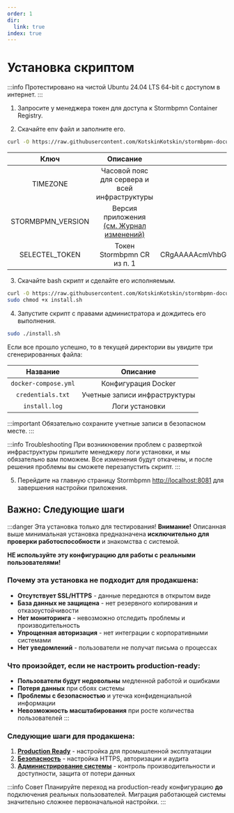 ```yaml
---
order: 1
dir:
  link: true
index: true
---
```


# Установка скриптом

:::info
Протестировано на чистой Ubuntu 24.04 LTS 64-bit с доступом в интернет.
:::

1. Запросите у менеджера токен для доступа к Stormbpmn Container Registry.

2. Скачайте env файл и заполните его.

```bash
curl -O https://raw.githubusercontent.com/KotskinKotskin/stormbpmn-documentation/main/src/install/quickstart/script/install.env
```
|       Ключ        |                             Описание                             |                    Пример                    |
|:-----------------:|:----------------------------------------------------------------:|:--------------------------------------------:|
|     TIMEZONE      |          Часовой пояс для сервера и всей инфраструктуры          |                Europe/Moscow                 |
| STORMBPMN_VERSION | Версия приложения [(см. Журнал изменений)](/Changelog/README.md) |                   6.6.2229                   |
|  SELECTEL_TOKEN   |                    Токен Stormbpmn CR из п. 1                    | CRgAAAAAcmVhbGx5LWxvbmctc3Rvcm1icG1uLXRva2Vu |


3. Скачайте bash скрипт и сделайте его исполняемым.

```bash
curl -O https://raw.githubusercontent.com/KotskinKotskin/stormbpmn-documentation/main/src/install/quickstart/script/install.env
sudo chmod +x install.sh
```

4. Запустите скрипт с правами администратора и дождитесь его выполнения.

```bash
sudo ./install.sh
```

Если все прошло успешно, то в текущей директории вы увидите три сгенерированных файла:

|       Название       |           Описание            |
|:--------------------:|:-----------------------------:|
| `docker-compose.yml` |      Конфигурация Docker      |
|  `credentials.txt`   | Учетные записи инфраструктуры |
|    `install.log`     |        Логи установки         |

:::important
Обязательно сохраните учетные записи в безопасном месте.
:::

:::info Troubleshooting
При возникновении проблем с разверткой инфраструктуры пришлите менеджеру логи установки, и мы обязательно вам поможем.
Все изменения будут откачены, и после решения проблемы вы сможете перезапустить скрипт.
:::

5. Перейдите на главную страницу Stormbpmn [http://localhost:8081](http://localhost:8081) для завершения настройки приложения.

## Важно: Следующие шаги

:::danger Эта установка только для тестирования!
**Внимание!** Описанная выше минимальная установка предназначена **исключительно для проверки работоспособности** и знакомства с системой.

**НЕ используйте эту конфигурацию для работы с реальными пользователями!**

### Почему эта установка не подходит для продакшена:

-   **Отсутствует SSL/HTTPS** - данные передаются в открытом виде
-   **База данных не защищена** - нет резервного копирования и отказоустойчивости
-   **Нет мониторинга** - невозможно отследить проблемы и производительность
-   **Упрощенная авторизация** - нет интеграции с корпоративными системами
-   **Нет уведомлений** - пользователи не получат письма о процессах

### Что произойдет, если не настроить production-ready:

-   **Пользователи будут недовольны** медленной работой и ошибками
-   **Потеря данных** при сбоях системы
-   **Проблемы с безопасностью** и утечка конфиденциальной информации
-   **Невозможность масштабирования** при росте количества пользователей
:::

### Следующие шаги для продакшена:

1. **[Production Ready](/install/FULL_INSTALL.md)** - настройка для промышленной эксплуатации
2. **[Безопасность](/configure/SECURE.md)** - настройка HTTPS, авторизации и аудита
3. **[Администрирование системы](/operation/README.md)** - контроль производительности и доступности, защита от потери данных

:::info Совет
Планируйте переход на production-ready конфигурацию **до** подключения реальных пользователей. 
Миграция работающей системы значительно сложнее первоначальной настройки.
:::
